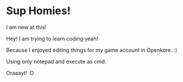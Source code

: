 # Sup Homies!
I am new at this!

Hey! I am trying to learn coding yeah! 

Because I enjoyed editing things for my game account in Openkore. :) 

Using only notepad and execute as cmd.

Oraaayt! :D
